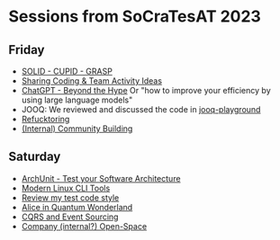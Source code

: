 # Sessions from SoCraTesAT 2023

## Friday

* [SOLID - CUPID - GRASP](./solid-cupid-grasp/solid-cupid-grasp.md)
* [Sharing Coding & Team Activity Ideas](<./Sharing Coding & Team Activity Ideas/Team Activity Ideas.md>)
* [ChatGPT - Beyond the Hype](<./ChatGPT - Beyond the hype/ChatGPT Beyond the Hype.pdf>) Or "how to improve your efficiency by using large language models"
* JOOQ: We reviewed and discussed the code in [jooq-playground](https://github.com/dtanzer/jooq-playground)
* [Refucktoring](./Refucktoring/Refucktoring.md)
* [(Internal) Community Building](./InternalCommunityBuilding/InternalCommunityBuilding.md)

## Saturday

* [ArchUnit - Test your Software Architecture](<./ArchUnit - Test your Software Architecture/ArchUnit.pdf>)
* [Modern Linux CLI Tools](./modern-linux-cli-tools/README.md)
* [Review my test code style](./review-my-test-code-style/review-my-test-code-style.md)
* [Alice in Quantum Wonderland](./alice-in-quantum-wonderland/Alice_in_Quantum_Wonderland.pdf)
* [CQRS and Event Sourcing](./cqrs-and-eventsourcing/cqrs-and-eventsourcing.pdf)
* [Company (internal?) Open-Space](./Company-Internal-Open-Space/Readme.md)
